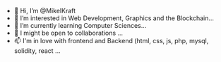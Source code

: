 - 👋 Hi, I’m @MikelKraft
- 👀 I’m interested in Web Development, Graphics and the Blockchain...
- 🌱 I’m currently learning Computer Sciences...
- 💞️ I might be open to collaborations ...
- 📫 I'm in love with frontend and Backend (html, css, js, php, mysql, solidity, react ...

<!---
MikelKraft/MikelKraft is a ✨ special ✨ repository because its `README.md` (this file) appears on your GitHub profile.
You can click the Preview link to take a look at your changes.
--->

